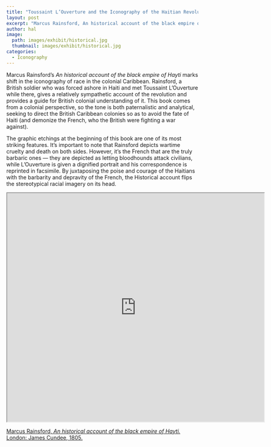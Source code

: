 ```yaml
---
title: "Toussaint L’Ouverture and the Iconography of the Haitian Revolution"
layout: post
excerpt: "Marcus Rainsford, An historical account of the black empire of Hayti. London: James Cundee, 1805."
author: hal
image: 
  path: images/exhibit/historical.jpg
  thumbnail: images/exhibit/historical.jpg
categories:
  - Iconography
---
```


Marcus Rainsford’s *An historical account of the black empire of Hayti* marks shift in the iconography of race in the colonial Caribbean. Rainsford, a British soldier who was forced ashore in Haiti and met Toussaint L’Ouverture while there, gives a relatively sympathetic account of the revolution and provides a guide for British colonial understanding of it. This book comes from a colonial perspective, so the tone is both paternalistic and analytical, seeking to direct the British Caribbean colonies so as to avoid the fate of Haiti (and demonize the French, who the British were fighting a war against).

The graphic etchings at the beginning of this book are one of its most striking features. It’s important to note that Rainsford depicts wartime cruelty and death on both sides. However, it’s the French that are the truly barbaric ones — they are depicted as letting bloodhounds attack civilians, while L’Ouverture is given a dignified portrait and his correspondence is reprinted in facsimile. By juxtaposing the poise and courage of the Haitians with the barbarity and depravity of the French, the Historical account flips the stereotypical racial imagery on its head.

<!-- https://archive.org/details/historicalaccoun00rain/page/n25 -->
<iframe src="https://archive.org/details/historicalaccoun00rain/?ui=embed#mode/2up/page/n25" width="675px" height="600px"></iframe>

[Marcus Rainsford, *An historical account of the black empire of Hayti.* London: James Cundee, 1805.](https://search.library.brown.edu/catalog/b4042716)